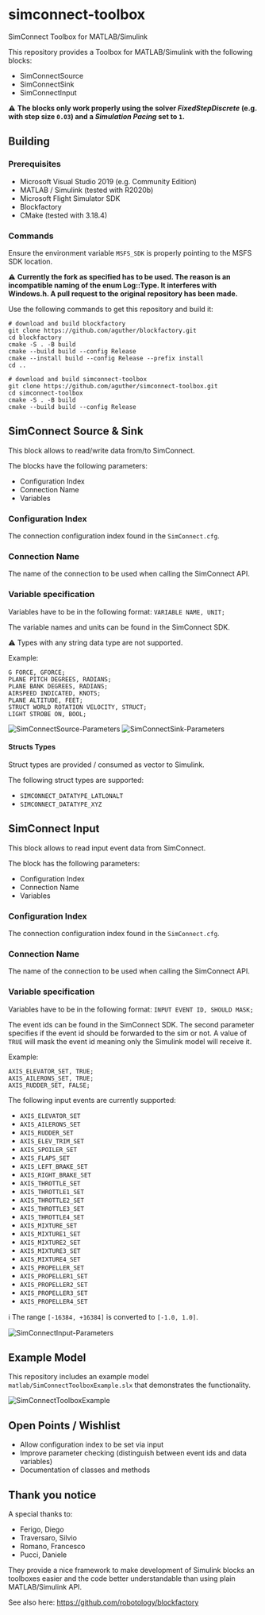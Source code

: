 # simconnect-toolbox

SimConnect Toolbox for MATLAB/Simulink

This repository provides a Toolbox for MATLAB/Simulink with the following blocks:

- SimConnectSource
- SimConnectSink
- SimConnectInput

:warning: **The blocks only work properly using the solver *FixedStepDiscrete* (e.g. with step size `0.03`) and
a *Simulation Pacing* set to `1`.**

## Building

### Prerequisites

- Microsoft Visual Studio 2019 (e.g. Community Edition)
- MATLAB / Simulink (tested with R2020b)
- Microsoft Flight Simulator SDK
- Blockfactory
- CMake (tested with 3.18.4)

### Commands

Ensure the environment variable `MSFS_SDK` is properly pointing to the MSFS SDK location.

:warning: **Currently the fork as specified has to be used. The reason is an incompatible naming of the enum Log::Type. It interferes with Windows.h. A pull request to the original repository has been made.**

Use the following commands to get this repository and build it:

```lang-bash
# download and build blockfactory
git clone https://github.com/aguther/blockfactory.git
cd blockfactory
cmake -S . -B build
cmake --build build --config Release
cmake --install build --config Release --prefix install
cd ..

# download and build simconnect-toolbox
git clone https://github.com/aguther/simconnect-toolbox.git
cd simconnect-toolbox
cmake -S . -B build
cmake --build build --config Release
```

## SimConnect Source & Sink

This block allows to read/write data from/to SimConnect.

The blocks have the following parameters:

- Configuration Index
- Connection Name
- Variables

### Configuration Index

The connection configuration index found in the `SimConnect.cfg`.

### Connection Name

The name of the connection to be used when calling the SimConnect API.

### Variable specification

Variables have to be in the following format: `VARIABLE NAME, UNIT;`

The variable names and units can be found in the SimConnect SDK.

:warning: Types with any string data type are not supported.

Example:

```lang-none
G FORCE, GFORCE;
PLANE PITCH DEGREES, RADIANS;
PLANE BANK DEGREES, RADIANS;
AIRSPEED INDICATED, KNOTS;
PLANE ALTITUDE, FEET;
STRUCT WORLD ROTATION VELOCITY, STRUCT;
LIGHT STROBE ON, BOOL;
```

![SimConnectSource-Parameters](https://github.com/aguther/simconnect-toolbox/raw/main/images/SimConnectSource-Parameters.png "SimConnectSource-Parameters")
![SimConnectSink-Parameters](https://github.com/aguther/simconnect-toolbox/raw/main/images/SimConnectSink-Parameters.png "SimConnectSink-Parameters")

#### Structs Types

Struct types are provided / consumed as vector to Simulink.

The following struct types are supported:

- `SIMCONNECT_DATATYPE_LATLONALT`
- `SIMCONNECT_DATATYPE_XYZ`

## SimConnect Input

This block allows to read input event data from SimConnect.

The block has the following parameters:

- Configuration Index
- Connection Name
- Variables

### Configuration Index

The connection configuration index found in the `SimConnect.cfg`.

### Connection Name

The name of the connection to be used when calling the SimConnect API.

### Variable specification

Variables have to be in the following format: `INPUT EVENT ID, SHOULD MASK;`

The event ids can be found in the SimConnect SDK. The second parameter specifies if the event id should be 
forwarded to the sim or not. A value of `TRUE` will mask the event id meaning only the Simulink model will receive it.

Example:

```lang-none
AXIS_ELEVATOR_SET, TRUE;
AXIS_AILERONS_SET, TRUE;
AXIS_RUDDER_SET, FALSE;
```

The following input events are currently supported:

- `AXIS_ELEVATOR_SET`
- `AXIS_AILERONS_SET`
- `AXIS_RUDDER_SET`
- `AXIS_ELEV_TRIM_SET`
- `AXIS_SPOILER_SET`
- `AXIS_FLAPS_SET`
- `AXIS_LEFT_BRAKE_SET`
- `AXIS_RIGHT_BRAKE_SET`
- `AXIS_THROTTLE_SET`
- `AXIS_THROTTLE1_SET`
- `AXIS_THROTTLE2_SET`
- `AXIS_THROTTLE3_SET`
- `AXIS_THROTTLE4_SET`
- `AXIS_MIXTURE_SET`
- `AXIS_MIXTURE1_SET`
- `AXIS_MIXTURE2_SET`
- `AXIS_MIXTURE3_SET`
- `AXIS_MIXTURE4_SET`
- `AXIS_PROPELLER_SET`
- `AXIS_PROPELLER1_SET`
- `AXIS_PROPELLER2_SET`
- `AXIS_PROPELLER3_SET`
- `AXIS_PROPELLER4_SET`

:information_source: The range `[-16384, +16384]` is converted to `[-1.0, 1.0]`.

![SimConnectInput-Parameters](https://github.com/aguther/simconnect-toolbox/raw/main/images/SimConnectInput-Parameters.png "SimConnectInput-Parameters")

## Example Model

This repository includes an example model `matlab/SimConnectToolboxExample.slx` that demonstrates the functionality.

![SimConnectToolboxExample](https://github.com/aguther/simconnect-toolbox/raw/main/images/SimConnectToolboxExample.png "SimConnectToolboxExample.slx")

## Open Points / Wishlist

- Allow configuration index to be set via input
- Improve parameter checking (distinguish between event ids and data variables)
- Documentation of classes and methods

## Thank you notice

A special thanks to:

- Ferigo, Diego
- Traversaro, Silvio
- Romano, Francesco
- Pucci, Daniele

They provide a nice framework to make development of Simulink blocks an toolboxes easier and
the code better understandable than using plain MATLAB/Simulink API.

See also here: <https://github.com/robotology/blockfactory>
